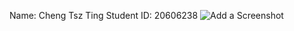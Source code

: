 Name: Cheng Tsz Ting
Student ID: 20606238
![Add a Screenshot](/relative/path/to/screenshot-history.png?raw=true "Screenshot")
